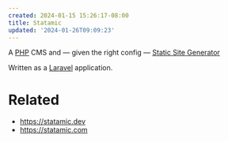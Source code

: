 ```yaml
---
created: 2024-01-15 15:26:17-08:00
title: Statamic
updated: '2024-01-26T09:09:23'
---
```


A [PHP](PHP.md) CMS and — given the right config — [Static Site Generator](Static%20Site%20Generator.md)

Written as a [Laravel](Laravel.md) application.

# Related

* https://statamic.dev
* https://statamic.com